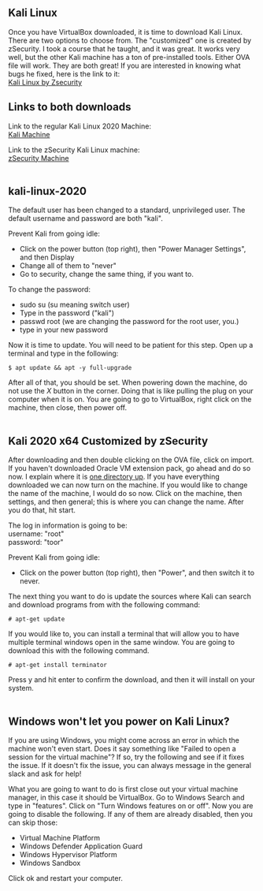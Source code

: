 ## Kali Linux
Once you have VirtualBox downloaded, it is time to download Kali Linux. There are two options to choose from. The "customized" one is created by zSecurity. I took a course that he taught, and it was great. It works very well, but the other Kali machine has a ton of pre-installed tools. Either OVA file will work. They are both great! If you are interested in knowing what bugs he fixed, here is the link to it:<br>
[Kali Linux by Zsecurity](https://zsecurity.org/download-custom-kali/)<br>

## Links to both downloads
Link to the regular Kali Linux 2020 Machine:<br>
[Kali Machine](https://www.offensive-security.com/kali-linux-vm-vmware-virtualbox-image-download/#1572305786534-030ce714-cc3b) <br>

Link to the zSecurity Kali Linux machine: <br>
[zSecurity Machine](https://zsecurity.org/download-custom-kali/) <br>
<br>

## kali-linux-2020
The default user has been changed to a standard, unprivileged user. The default username and password are both "kali".<br>

Prevent Kali from going idle:
- Click on the power button (top right), then "Power Manager Settings", and then Display
- Change all of them to "never"
- Go to security, change the same thing, if you want to. 

To change the password:
- sudo su (su meaning switch user)
- Type in the password ("kali")
- passwd root (we are changing the password for the root user, you.)
- type in your new password

Now it is time to update. You will need to be patient for this step. Open up a terminal and type in the following:

```unix
$ apt update && apt -y full-upgrade
```

After all of that, you should be set. When powering down the machine, do not use the <i>X</i> button in the corner. Doing that is like pulling the plug on your computer when it is on. You are going to go to VirtualBox, right click on the machine, then close, then power off.<br>
<br>

## Kali 2020 x64 Customized by zSecurity
After downloading and then double clicking on the OVA file, click on import. If you haven't downloaded Oracle VM extension pack, go ahead and do so now. I explain where it is [one directory up](../../Virtual_Machines). If you have everything downloaded we can now turn on the machine. If you would like to change the name of the machine, I would do so now. Click on the machine, then settings, and then general; this is where you can change the name. After you do that, hit start.<br>

The log in information is going to be:<br>
username: "root"<br>
password: "toor"<br>

Prevent Kali from going idle:
- Click on the power button (top right), then "Power", and then switch it to never.

The next thing you want to do is update the sources where Kali can search and download programs from with the following command:

```unix
# apt-get update
```

If you would like to, you can install a terminal that will allow you to have multiple terminal windows open in the same window. You are going to download this with the following command. 

```unix
# apt-get install terminator 
```

Press y and hit enter to confirm the download, and then it will install on your system. <br>
<br>


## Windows won't let you power on Kali Linux?
If you are using Windows, you might come across an error in which the machine won't even start. Does it say something like "Failed to open a session for the virtual machine"? If so, try the following and see if it fixes the issue. If it doesn't fix the issue, you can always message in the general slack and ask for help!<br>

What you are going to want to do is first close out your virtual machine manager, in this case it should be VirtualBox. Go to Windows Search and type in "features". Click on "Turn Windows features on or off". Now you are going to disable the following. If any of them are already disabled, then you can skip those:
- Virtual Machine Platform
- Windows Defender Application Guard
- Windows Hypervisor Platform
- Windows Sandbox

Click ok and restart your computer. 
